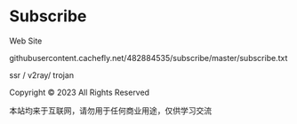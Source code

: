 #  Subscribe

Web Site

githubusercontent.cachefly.net/482884535/subscribe/master/subscribe.txt

ssr / v2ray/ trojan

Copyright © 2023 All Rights Reserved

本站均来于互联网，请勿用于任何商业用途，仅供学习交流
